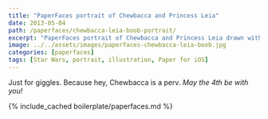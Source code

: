 ```yaml
---
title: "PaperFaces portrait of Chewbacca and Princess Leia"
date: 2013-05-04
path: /paperfaces/chewbacca-leia-boob-portrait/
excerpt: "PaperFaces portrait of Chewbacca and Princess Leia drawn with Paper for iOS on an iPad."
image: ../../assets/images/paperfaces-chewbacca-leia-boob.jpg
categories: [paperfaces]
tags: [Star Wars, portrait, illustration, Paper for iOS]
---
```


Just for giggles. Because hey, Chewbacca is a perv. *May the 4th be with you!*

{% include_cached boilerplate/paperfaces.md %}
